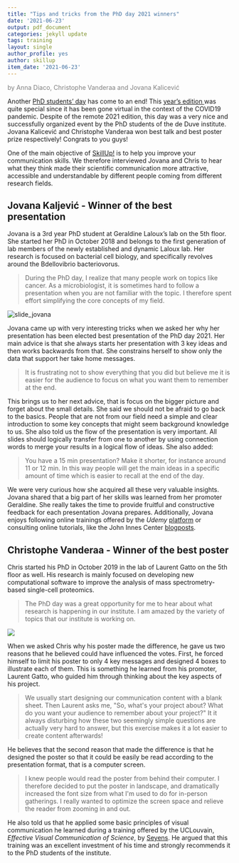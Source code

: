 ```yaml
---
title: "Tips and tricks from the PhD day 2021 winners"
date: '2021-06-23'
output: pdf_document
categories: jekyll update
tags: training
layout: single
author_profile: yes
author: skillup
item_date: '2021-06-23'
---
```


<p style="color:grey;">by Anna Diaco, Christophe Vanderaa and Jovana Kalicević
</p>

Another [PhD students’ day]({{site.baseurl}}/events/#phd-day) has come
to an end! This [year’s edition ](https://www.deduveinstitute.be/about/news-events/phd-student-day-may-26-2021-talks-poster-presentations) 
was quite special since it has been gone virtual in the context of the
COVID19 pandemic. Despite of the remote 2021 edition, this day was a 
very nice and successfully organized event by the PhD students of the
de Duve institute. Jovana Kalicević and Christophe Vanderaa won best
talk and best poster prize respectively! Congrats to you guys!

One of the main objective of [SkillUp!]({{site.baseurl}}/trainings/)
is to help you improve your communication skills. We therefore 
interviewed Jovana and Chris to hear what they think made their 
scientific communication more attractive, accessible and 
understandable by different people coming from different research
fields. 

## Jovana Kaljević - Winner of the best presentation

Jovana is a 3rd year PhD student at Geraldine Laloux’s lab on the 5th
floor. She started her PhD in October 2018 and belongs to the first
generation of lab members of the newly established and dynamic Laloux
lab. Her research is focused on bacterial cell biology, and 
specifically revolves around the Bdellovibrio bacteriovorus.

> During the PhD day, I realize that many people work on topics like 
cancer. As a microbiologist, it is sometimes hard to follow a
presentation when you are not familiar with the topic. I therefore
spent effort simplifying the core concepts of my field. 
 
![slide_jovana]({{site.baseurl}}/images/posts/2021-06-18_Slide_Jovana.png)

Jovana came up with very interesting tricks when we asked her why her
presentation has been elected best presentation of the PhD day 2021. 
Her main advice is that she always starts her presentation with 3 key
ideas and then works backwards from that. She constrains herself to
show only the data that support her take home messages. 

> It is frustrating not to show everything that you did but believe me
it is easier for the audience to focus on what you want them to 
remember at the end. 

This brings us to her next advice, that is focus on the bigger picture
and forget about the small details. She said we should not be afraid 
to go back to the basics. People that are not from our field need a
simple and clear introduction to some key concepts that might seem
background knowledge to us. She also told us the flow of the 
presentation is very important. All slides should logically transfer 
from one to another by using connection words to merge your results in
a logical flow of ideas. She also added: 

> You have a 15 min presentation? Make it shorter, for instance around
11 or 12 min. In this way people will get the main ideas in a specific
amount of time which is easier to recall at the end of the day.

We were very curious how she acquired all these very valuable insights.
Jovana shared that a big part of her skills was learned from
her promoter Geraldine. She really takes the time to provide fruitful 
and constructive feedback for each presentation Jovana prepares. 
Additionally, Jovana enjoys following online trainings offered by
the *Udemy* [platform](https://www.udemy.com/) or consulting online 
tutorials, like the John Innes Center [blogposts](https://www.jic.ac.uk/blog/).

## Christophe Vanderaa - Winner of the best poster

Chris started his PhD in October 2019 in the lab of Laurent Gatto on 
the 5th floor as well. His research is mainly focused on developing 
new computational software to improve the analysis of mass 
spectrometry-based single-cell proteomics. 

> The PhD day was a great opportunity for me to hear about what 
research is happening in our institute. I am amazed by the variety of
topics that our institute is working on. 

![]({{site.baseurl}}/images/posts/2021-06-18_Poster_Chris.png)

When we asked Chris why his poster made the difference, he gave us two
reasons that he believed could have influenced the votes. First, he 
forced himself to limit his poster to only 4 key messages and designed
4 boxes to illustrate each of them. This is something he learned from 
his promoter, Laurent Gatto, who guided him through thinking about the
key aspects of his project. 

> We usually start designing our communication content with a blank 
sheet. Then Laurent asks me, "So, what's your project about? What do 
you want your audience to remember about your project?" It it always
disturbing how these two seemingly simple questions are actually
very hard to answer, but this exercise makes it a lot easier to create
content afterwards!

He believes that the second reason that made the difference is that he
designed the poster so that it could be easily be read according to 
the presentation format, that is a computer screen. 

>I knew people would read the poster from behind their computer. I 
therefore decided to put the poster in landscape, and dramatically 
increased the font size from what I'm used to do for in-person 
gatherings. I really wanted to optimize the screen space and relieve the
reader from zooming in and out.

He also told us that he applied some basic principles of visual 
communication he learned during a training offered by the UCLouvain,
*Effective Visual Communication of Science*, by [Seyens](https://www.seyens.com/). 
He argued that this training was an excellent investment of his time and strongly 
recommends it to the PhD students of the institute. 
